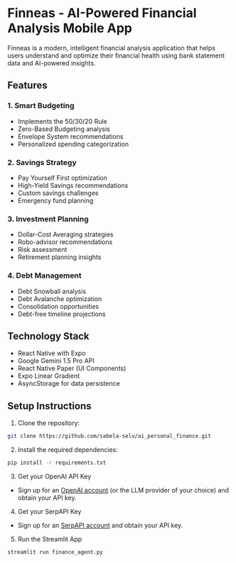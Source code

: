 # Finneas - AI-Powered Financial Analysis Mobile App

Finneas is a modern, intelligent financial analysis application that helps users understand and optimize their financial health using bank statement data and AI-powered insights.

## Features

### 1. Smart Budgeting
- Implements the 50/30/20 Rule
- Zero-Based Budgeting analysis
- Envelope System recommendations
- Personalized spending categorization

### 2. Savings Strategy
- Pay Yourself First optimization
- High-Yield Savings recommendations
- Custom savings challenges
- Emergency fund planning

### 3. Investment Planning
- Dollar-Cost Averaging strategies
- Robo-advisor recommendations
- Risk assessment
- Retirement planning insights

### 4. Debt Management
- Debt Snowball analysis
- Debt Avalanche optimization
- Consolidation opportunities
- Debt-free timeline projections

## Technology Stack

- React Native with Expo
- Google Gemini 1.5 Pro API
- React Native Paper (UI Components)
- Expo Linear Gradient
- AsyncStorage for data persistence

## Setup Instructions

1. Clone the repository:

```bash
git clone https://github.com/sabela-selu/ai_personal_finance.git
```
2. Install the required dependencies:

```bash
pip install -r requirements.txt
```
3. Get your OpenAI API Key

- Sign up for an [OpenAI account](https://platform.openai.com/) (or the LLM provider of your choice) and obtain your API key.

4. Get your SerpAPI Key

- Sign up for an [SerpAPI account](https://serpapi.com/) and obtain your API key.

5. Run the Streamlit App
```bash
streamlit run finance_agent.py
```
